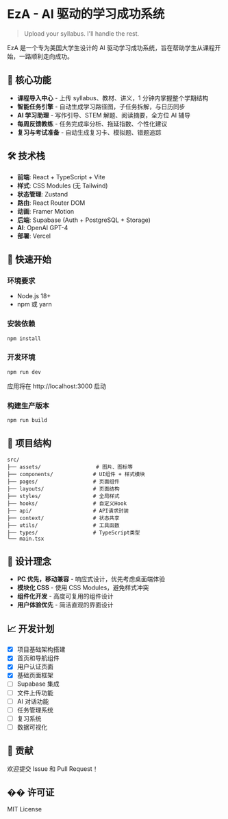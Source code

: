 # EzA - AI 驱动的学习成功系统

> Upload your syllabus. I'll handle the rest.

EzA 是一个专为美国大学生设计的 AI 驱动学习成功系统，旨在帮助学生从课程开始，一路顺利走向成功。

## 🎯 核心功能

- **课程导入中心** - 上传 syllabus、教材、讲义，1 分钟内掌握整个学期结构
- **智能任务引擎** - 自动生成学习路径图，子任务拆解，与日历同步
- **AI 学习助理** - 写作引导、STEM 解题、阅读摘要，全方位 AI 辅导
- **每周反馈教练** - 任务完成率分析、拖延指数、个性化建议
- **复习与考试准备** - 自动生成复习卡、模拟题、错题追踪

## 🛠️ 技术栈

- **前端**: React + TypeScript + Vite
- **样式**: CSS Modules (无 Tailwind)
- **状态管理**: Zustand
- **路由**: React Router DOM
- **动画**: Framer Motion
- **后端**: Supabase (Auth + PostgreSQL + Storage)
- **AI**: OpenAI GPT-4
- **部署**: Vercel

## 🚀 快速开始

### 环境要求

- Node.js 18+
- npm 或 yarn

### 安装依赖

```bash
npm install
```

### 开发环境

```bash
npm run dev
```

应用将在 http://localhost:3000 启动

### 构建生产版本

```bash
npm run build
```

## 📁 项目结构

```
src/
├── assets/                  # 图片、图标等
├── components/             # UI组件 + 样式模块
├── pages/                  # 页面组件
├── layouts/                # 页面结构
├── styles/                 # 全局样式
├── hooks/                  # 自定义Hook
├── api/                    # API请求封装
├── context/                # 状态共享
├── utils/                  # 工具函数
├── types/                  # TypeScript类型
└── main.tsx
```

## 🎨 设计理念

- **PC 优先，移动兼容** - 响应式设计，优先考虑桌面端体验
- **模块化 CSS** - 使用 CSS Modules，避免样式冲突
- **组件化开发** - 高度可复用的组件设计
- **用户体验优先** - 简洁直观的界面设计

## 📈 开发计划

- [x] 项目基础架构搭建
- [x] 首页和导航组件
- [x] 用户认证页面
- [x] 基础页面框架
- [ ] Supabase 集成
- [ ] 文件上传功能
- [ ] AI 对话功能
- [ ] 任务管理系统
- [ ] 复习系统
- [ ] 数据可视化

## 🤝 贡献

欢迎提交 Issue 和 Pull Request！

## �� 许可证

MIT License
